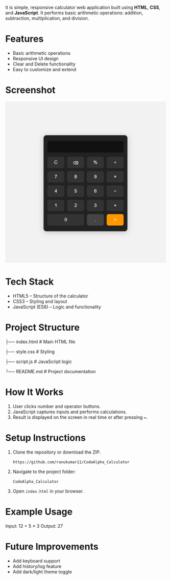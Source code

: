 

It is simple, responsive calculator web application built using **HTML**, **CSS**, and **JavaScript**. It performs basic arithmetic operations: addition, subtraction, multiplication, and division.

# Features

- Basic arithmetic operations
- Responsive UI design
- Clear and Delete functionality
- Easy to customize and extend

# Screenshot

![Calculator Screenshot](Screenshot1.PNG) 

# Tech Stack

- HTML5 – Structure of the calculator
- CSS3 – Styling and layout
- JavaScript (ES6) – Logic and functionality

# Project Structure
 
├── index.html # Main HTML file

├── style.css # Styling

├── script.js # JavaScript logic

└── README.md # Project documentation

 # How It Works

1. User clicks number and operator buttons.
2. JavaScript captures inputs and performs calculations.
3. Result is displayed on the screen in real time or after pressing `=`.

# Setup Instructions

1. Clone the repository or download the ZIP.
    ```
    https://github.com/ranukumar11/CodeAlpha_Calculator
    ```
2. Navigate to the project folder:
    ```
    CodeAlpha_Calculator
    ```
3. Open `index.html` in your browser.

 # Example Usage

 Input: 12 + 5 × 3
 Output: 27
   
# Future Improvements

- Add keyboard support
- Add history/log feature
- Add dark/light theme toggle




